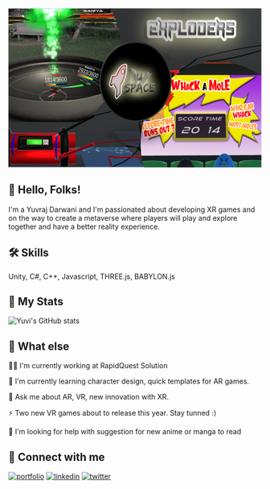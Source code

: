 
<img src="https://raw.githubusercontent.com/pulsingcoder/YuvrajDarwani/main/new.png " width="563" height="316">


## 🚀 Hello, Folks!
I'm a Yuvraj Darwani and I'm passionated about developing XR games and on the way to create a metaverse where players will play and explore together and have a better reality experience.

## 🛠 Skills
Unity, C#, C++, Javascript, THREE.js, BABYLON.js

## 🚀 My Stats
![Yuvi's GitHub stats](https://github-readme-stats.vercel.app/api?username=pulsingcoder&show_icons=true&theme=merko)

## 🤔 What else
👩‍💻 I'm currently working at RapidQuest Solution

🧠 I'm currently learning character design, quick templates for AR games.

💬 Ask me about AR, VR, new innovation with XR.

⚡️ Two new VR games about to release this year. Stay tunned :)

🤔 I'm looking for help with suggestion for new anime or manga to read


## 🔗 Connect with me
[![portfolio](https://img.shields.io/badge/my_portfolio-000?style=for-the-badge&logo=ko-fi&logoColor=white)](https://pulsingcoder.github.io/Portfolio/)
[![linkedin](https://img.shields.io/badge/linkedin-0A66C2?style=for-the-badge&logo=linkedin&logoColor=white)](https://www.linkedin.com/in/yuvrajdarwani17/)
[![twitter](https://img.shields.io/badge/twitter-1DA1F2?style=for-the-badge&logo=twitter&logoColor=white)](https://twitter.com/DarwaniYuvraj)




